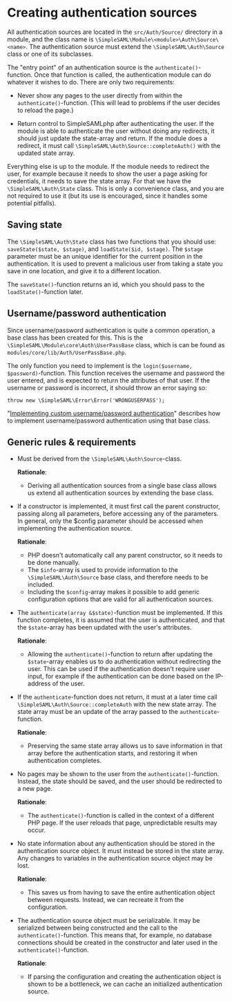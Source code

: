 # Creating authentication sources

All authentication sources are located in the `src/Auth/Source/` directory in a module, and the class name is `\SimpleSAML\Module\<module>\Auth\Source\<name>`.
The authentication source must extend the `\SimpleSAML\Auth\Source` class or one of its subclasses.

The "entry point" of an authentication source is the `authenticate()`-function.
Once that function is called, the authentication module can do whatever it wishes to do.
There are only two requirements:

- Never show any pages to the user directly from within the `authenticate()`-function.
  (This will lead to problems if the user decides to reload the page.)

- Return control to SimpleSAMLphp after authenticating the user.
  If the module is able to authenticate the user without doing any redirects, it should just update the state-array and return.
  If the module does a redirect, it must call `\SimpleSAML\Auth\Source::completeAuth()` with the updated state array.

Everything else is up to the module.
If the module needs to redirect the user, for example because it needs to show the user a page asking for credentials, it needs to save the state array.
For that we have the `\SimpleSAML\Auth\State` class.
This is only a convenience class, and you are not required to use it (but its use is encouraged, since it handles some potential pitfalls).

## Saving state

The `\SimpleSAML\Auth\State` class has two functions that you should use:
`saveState($state, $stage)`, and `loadState($id, $stage)`.
The `$stage` parameter must be an unique identifier for the current position in the authentication.
It is used to prevent a malicious user from taking a state you save in one location, and give it to a different location.

The `saveState()`-function returns an id, which you should pass to the `loadState()`-function later.

## Username/password authentication

Since username/password authentication is quite a common operation, a base class has been created for this.
This is the `\SimpleSAML\Module\core\Auth\UserPassBase` class, which is can be found as `modules/core/lib/Auth/UserPassBase.php`.

The only function you need to implement is the `login($username, $password)`-function.
This function receives the username and password the user entered, and is expected to return the attributes of that user.
If the username or password is incorrect, it should throw an error saying so:

    throw new \SimpleSAML\Error\Error('WRONGUSERPASS');

"[Implementing custom username/password authentication](./simplesamlphp-customauth)" describes how to implement username/password authentication using that base class.

## Generic rules & requirements

- Must be derived from the `\SimpleSAML\Auth\Source`-class.

  **Rationale**:
  - Deriving all authentication sources from a single base class allows us extend all authentication sources by extending the base class.

- If a constructor is implemented, it must first call the parent constructor, passing along all parameters, before accessing any of the parameters.
  In general, only the $config parameter should be accessed when implementing the authentication source.

  **Rationale**:
  - PHP doesn't automatically call any parent constructor, so it needs to be done manually.
  - The `$info`-array is used to provide information to the `\SimpleSAML\Auth\Source` base class, and therefore needs to be included.
  - Including the `$config`-array makes it possible to add generic configuration options that are valid for all authentication sources.

- The `authenticate(array &$state)`-function must be implemented.
  If this function completes, it is assumed that the user is authenticated, and that the `$state`-array has been updated with the user's attributes.

  **Rationale**:
  - Allowing the `authenticate()`-function to return after updating the `$state`-array enables us to do authentication without redirecting the user.
    This can be used if the authentication doesn't require user input, for example if the authentication can be done based on the IP-address of the user.

- If the `authenticate`-function does not return, it must at a later time call `\SimpleSAML\Auth\Source::completeAuth` with the new state array.
  The state array must be an update of the array passed to the `authenticate`-function.

  **Rationale**:
  - Preserving the same state array allows us to save information in that array before the authentication starts, and restoring it when authentication completes.

- No pages may be shown to the user from the `authenticate()`-function.
  Instead, the state should be saved, and the user should be redirected to a new page.

  **Rationale**:
  - The `authenticate()`-function is called in the context of a different PHP page.
    If the user reloads that page, unpredictable results may occur.

- No state information about any authentication should be stored in the authentication source object.
  It must instead be stored in the state array.
  Any changes to variables in the authentication source object may be lost.

  **Rationale**:
  - This saves us from having to save the entire authentication object between requests.
    Instead, we can recreate it from the configuration.

- The authentication source object must be serializable.
  It may be serialized between being constructed and the call to the `authenticate()`-function.
  This means that, for example, no database connections should be created in the constructor and later used in the `authenticate()`-function.

  **Rationale**:
  - If parsing the configuration and creating the authentication object is shown to be a bottleneck, we can cache an initialized authentication source.
